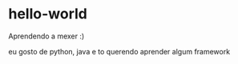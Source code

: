 # hello-world
Aprendendo a mexer :)


eu gosto de python, java e to querendo aprender algum framework
